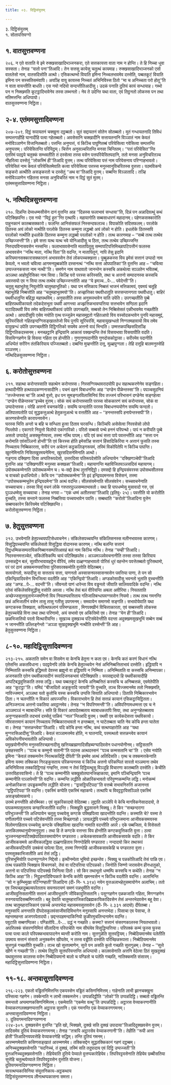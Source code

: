 ```yaml
---
title: ०३. दिट्ठिसंयुत्तम्

---
```

३. दिट्ठिसंयुत्तम्  
१. सोतापत्तिवग्गो  


## १. वातसुत्तवण्णना

२०६. न एते वाताति ये इमे रुक्खसाखादिभञ्जनकरा, एते सत्तकायत्ता वाता नाम न होन्ति। ते हि निच्चा धुवा सस्सता। तेनाह ‘‘वातो पना’’तिआदि। तेन सत्तसु कायेसु चतुत्थं कायमाह। रुक्खसाखादिभञ्जनको एसो वातलेसो नाम, वातसदिसोति अत्थो। एसिकत्थम्भो वियाति इमिना निच्चलभावमेव दस्सेति, पब्बतकूटं वियाति इमिना पन सस्सतिसमंवापि। अयञ्हि वायु कायस्स निच्चतं अभिनिविस्स ठितो ‘‘मा च अनिच्चता परो होतू’’ति न वाता वायन्तीति बाधति। एस नयो नदियो सन्दन्तीतिआदीसु। उदकं पनाति दुतियं कायं सन्धायाह। गब्भो पन न निक्खमति कूटट्ठादिभावेनेव तस्स लब्भनतो। नेव ते उदेन्ति यथा वाता, एवं तिट्ठनतो लोकस्स पन तथा मतिमत्तन्ति अधिप्पायो।  
वातसुत्तवण्णना निट्ठिता।  


## २-४. एतंममसुत्तादिवण्णना

२०७-२०९. दिट्ठं रूपायतनं चक्खुना दट्ठब्बतो। सुतं सद्दायतनं सोतेन सोतब्बतो। मुतं गन्धायतनादि तिविधं सम्पत्तगाहीहि घानादीहि पत्वा गहेतब्बतो। अवसेसानि चक्खादीनि सत्तायतनानि विञ्ञातं नाम केवलं मनोविञ्ञाणेन विजानितब्बतो। पत्तन्ति अनुप्पत्तं, यं किञ्चि पापुणितब्बं परियेसित्वा गवेसित्वा सम्पत्तन्ति अनुप्पत्तम्। परियेसितन्ति परियिट्ठम्। चित्तेन अनुसञ्चरितन्ति मनसा चिन्तितम्। ‘‘पत्तं परियेसित’’न्ति एतस्मिं पदद्वये चतुक्कं सम्भवतीति तं दस्सेत्वा तस्स वसेन पत्तपरियेसितपदानि, ततो मनसा अनुविचरितञ्च नीहरित्वा दस्सेतुं ‘‘लोकस्मिं ही’’तिआदि वुत्तम्। तत्थ परियेसित्वा पत्तं नाम परियेसनाय परिग्गाहभावतो। परियेसितं नाम केवलं परियेसितमेवाति कत्वा परियेसित्वा पत्तस्स मनुस्सानुविचरितस्स वुत्तत्ता। पठमविकप्पे सङ्करो अत्थीति असङ्करतो च दस्सेतुं ‘‘अथ वा’’तिआदि वुत्तम्। सब्बन्ति विञ्ञातादि। तञ्हि मनोविञ्ञाणेन गहितत्ता मनसा अनुविचरितं नाम न दिट्ठं सुतं मुतम्।  
एतंममसुत्तादिवण्णना निट्ठिता।  


## ५. नत्थिदिन्नसुत्तवण्णना

२१०. दिन्नन्ति देय्यधम्मसीसेन दानं वुत्तन्ति आह ‘‘दिन्नस्स फलाभावं सन्धाया’’ति, दिन्नं पन अन्नादिवत्थुं कथं पटिक्खिपन्ति। एस नयो ‘‘यिट्ठं हुत’’न्ति एत्थापि। महायागोति सब्बसाधारणं महादानम्। पहेणकसक्कारोति पाहुनकानं कातब्बसक्कारो। फलन्ति आनिसंसफलं निस्सन्दफलञ्च। विपाकोति सदिसफलम्। परलोके ठितस्स अयं लोको नत्थीति परलोके ठितस्स कम्मुना लद्धब्बो अयं लोको न होति। इधलोके ठितस्सपि परलोको नत्थीति इधलोके ठितस्स कम्मुना लद्धब्बो परलोको न होति। तत्थ कारणमाह – ‘‘सब्बे तत्थ तत्थेव उच्छिज्जन्ती’’ति। इमे सत्ता यत्थ यत्थ भवे योनिआदीसु च ठिता, तत्थ तत्थेव उच्छिज्जन्ति निरुदयविनासवसेन नस्सन्ति। फलाभाववसेनाति मातापितूसु सम्मापटिपत्तिमिच्छापटिपत्तीनं फलस्स अभाववसेन ‘‘नत्थि माता, नत्थि पिता’’ति वदन्ति, न मातापितूनं, नापि तेसु इदानि करियमानसक्कारासक्कारानं अभाववसेन तेसं लोकपच्चक्खत्ता। पुब्बुळकस्स विय इमेसं सत्तानं उप्पादो नाम केवलो, न भवतो चवित्वा आगमनपुब्बकोति दस्सनत्थं ‘‘नत्थि सत्ता ओपपातिका’’ति वुत्तन्ति आह – ‘‘चवित्वा उप्पज्जनकसत्ता नाम नत्थी’’ति। समणेन नाम याथावतो जानन्तेन कस्सचि अकथेत्वा सञ्ञतेन भवितब्बं, अञ्ञथा आहोपुरिसिका नाम सिया। किञ्हि परो परस्स करिस्सति, तथा च अत्तनो सम्पादनस्स कस्सचि अवस्सयो एव न सिया तत्थ तत्थेव उच्छिज्जनतोति आह ‘‘ये इमञ्च…पे॰… पवेदेन्ती’’ति।  
चतूसु महाभूतेसु नियुत्तोति चातुमहाभूतिको। यथा पन मत्तिकाय निब्बत्तं भाजनं मत्तिकामयं, एवमयं चतूहि महाभूतेहि निब्बत्तोति आह ‘‘चतुमहाभूतमयो’’ति। अज्झत्तिका पथवीधातूति सत्तसन्तानगता पथवीधातु। बाहिरं पथवीधातुन्ति बहिद्धा महापथविम्। अनुयातीति तस्स अनुरूपभावेन याति उपेति। उपगच्छतीति पुब्बे बाहिरपथवीकायतो तदेकदेसभूता पथवी आगन्त्वा अज्झत्तिकभावप्पत्तिया सत्तभावेन सण्ठिता इदानि घटादिपथवी विय तमेव बाहिरपथवीकायं उपेति उपगच्छति, सब्बसो तेन निब्बिसेसतं एकीभावमेव गच्छतीति अत्थो। आपादीसुपि एसेव नयोति एत्थ पज्जुन्नेन महासमुद्दतो गहितआपो विय वस्सोदकभावेन पुनपि महासमुद्दं, सूरियरंसितो गहितइन्दग्गिसङ्खाततेजो विय पुनपि सूरियरंसिं, महावायुखन्धतो निग्गतमहावायो विय तमेव वायुखन्धं उपेति उपगच्छतीति दिट्ठिगतिको सयमेव अत्तनो वादं भिन्दति। उम्मत्तकपच्छिसदिसञ्हि दिट्ठिगतिकदस्सनम्। मनच्छट्ठानि इन्द्रियानि आकासं पक्खन्दन्ति तेसं विसयभावा विसयापीति वदति। विसयिग्गहणेन हि विसया गहिता एव होन्तीति। गुणागुणपदानीति गुणदोसकोट्ठासा। सरीरमेव पदानीति अधिप्पेतं सरीरेन तंतंकिरियाय पज्जितब्बतो। दब्बन्ति मुय्हन्तीति दत्तू, मूळ्हपुग्गला। तेहि दत्तूहि बालमनुस्सेहि पञ्ञत्तम्।  
नत्थिदिन्नसुत्तवण्णना निट्ठिता।  


## ६. करोतोसुत्तवण्णना

२११. सहत्था करोन्तस्साति सहत्थेन करोन्तस्स। निस्सग्गियथावरादयोपि इध सहत्थकरणेनेव सङ्गहिता। हत्थादीनीति हत्थपादकण्णनासादीनि। पचनं दहनं विबाधनन्ति आह ‘‘दण्डेन पीळेन्तस्सा’’ति। पपञ्चसूदनियं ‘‘तज्जेन्तस्स चा’’ति अत्थो वुत्तो, इध पन सुमङ्गलविलासिनियं विय तज्जनं परिभासनं दण्डेनेव सङ्गहेत्वा ‘‘दण्डेन पीळेन्तस्स’’इच्चेव वुत्तम्। सोकं सयं करोन्तस्साति परस्स सोककारणं सयं करोन्तस्स, सोकं वा उप्पादेन्तस्स। परेहि अत्तनो वचनकरेहि। सयम्पि फन्दतोति परस्स विबाधनप्पयोगेन सयम्पि फन्दतो। अतिपातयतोति पदं सुद्धकत्तुअत्थे हेतुकत्तुअत्थे च वत्ततीति आह – ‘‘हनन्तस्सपि हनापेन्तस्सपी’’ति। कारणवसेनाति कारापनवसेन।  
घरस्स भित्ति अन्तो च बहि च सन्धिता हुत्वा ठिताव घरसन्धि। किञ्चिपि असेसेत्वा निरवसेसो लोपो निल्लोपो। एकागारे नियुत्तो विलोपो एकागारिको। परितो सब्बसो पन्थे हननं परिपन्थो। पापं न करीयति पुब्बे असतो उप्पादेतुं असक्कुणेय्यत्ता, तस्मा नत्थि पापम्। यदि एवं कथं सत्ता पापे पवत्तन्तीति आह ‘‘सत्ता पन करोमाति एवंसञ्ञिनो होन्ती’’ति एवं किरस्स होति इमेसञ्हि सत्तानं हिंसादिकिरिया न अत्तानं फुसति तस्स निच्चताय निब्बिकारत्ता, सरीरं पन अचेतनं कट्ठकलिङ्गरूपमं, तस्मिं विकोपितेपि न किञ्चि पापन्ति। खुरनेमिनाति निसितखुरमयनेमिना, खुरसदिसनेमिनाति अत्थो।  
गङ्गाय दक्खिणा दिसा अप्पतिरूपदेसो, उत्तरदिसा पतिरूपदेसोति अधिप्पायेन ‘‘दक्खिणञ्चेपी’’तिआदि वुत्तन्ति आह ‘‘दक्खिणतीरे मनुस्सा कक्खळा’’तिआदि। महायागन्ति महाविजितयञ्ञसदिसं महायागम्। उपोसथकम्मेनाति उपोसथकम्मेन च। च-सद्दो हेत्थ लुत्तनिद्दिट्ठो। दमसद्दो हि इन्द्रियसंवरस्स उपोसथसीलस्स च वाचको इधाधिप्पेतो। केचि पन ‘‘उपोसथकम्मेना’’ति इदं इन्द्रियदमनस्स विसेसनं, तस्मा ‘‘उपोसथकम्मभूतेन इन्द्रियदमेना’’ति अत्थं वदन्ति। सीलसंयमेनाति सीलसंवरेन। सच्चवचनेनाति सच्चवाचाय। तस्सा विसुं वचनं लोके गरुतरपुञ्ञसम्मतभावतो। यथा हि पापधम्मेसु मुसावादो गरु, एवं पुञ्ञधम्मेसु सच्चवाचा। तेनाह भगवा – ‘‘एकं धम्मं अतीतस्सा’’तिआदि (इतिवु॰ २५)। पवत्तीति यो करोतीति वुच्चति, तस्स सन्ताने फलस्स निब्बत्तिया पच्चयभावेन पवत्ति। सब्बथाति ‘‘करोतो’’तिआदिना वुत्तेन सब्बप्पकारेन किरियमेव पटिक्खिपन्ति।  
करोतोसुत्तवण्णना निट्ठिता।  


## ७. हेतुसुत्तवण्णना

२१२. उभयेनाति हेतुपच्चयपटिसेधवचनेन। संकिलेसपच्चयन्ति संकिलिसनस्स मलीनभावस्स कारणम्। विसुद्धिपच्चयन्ति संकिलेसतो विसुद्धिया वोदानस्स कारणम्। नत्थि बलन्ति सत्तानं दिट्ठधम्मिकसम्परायिकनिब्बानसम्पत्तिआवहं बलं नाम किञ्चि नत्थि। तेनाह ‘‘यम्ही’’तिआदि। निदस्सनमत्तञ्चेतं, संकिलेसिकम्पि चायं पटिक्खिपतेव। अञ्ञमञ्ञवेवचनानीति तस्सा तस्सा किरियाय उस्सन्नट्ठेन बलं, सूरवीरभावावहट्ठेन वीरियं, तमेव दळ्हग्गाहभावतो पोरिसं धुरं वहन्तेन पवत्तेतब्बतो पुरिसथामो, परं परं ठानं अक्कमनप्पवत्तिया पुरिसपरक्कमोति वुत्तोति वेदितब्बम्।  
सत्वयोगतो, रूपादीसु वा सत्तताय सत्ता, पाणनतो अस्सासनपस्सासनवसेन पवत्तिया पाणा, ते पन सो एकिन्द्रियादिवसेन विभजित्वा वदतीति आह ‘‘एकिन्द्रियो’’तिआदि। अण्डकोसादीसु भवनतो भूताति वुच्चन्तीति आह ‘‘अण्ड…पे॰… वदन्ती’’ति। जीवनतो पाणं धारेन्ता विय वड्ढनतो जीवाति सालियवादिके वदन्ति। नत्थि एतेसं संकिलेसविसुद्धीसु वसोति अवसा। नत्थि तेसं बलं वीरियन्ति अबला अवीरिया। नियतताति अच्छेज्जसुत्तावुताभेज्जमणिनो विय नियतप्पवत्तिताय गतिजातिबन्धापवग्गवसेन नियमो। तत्थ तत्थ गमनन्ति छन्नं अभिजातीनं वसेन तासु तासु गतीसु उपगमनम्। समवायेन समागमो सङ्गति। सभावोयेवाति यथा कण्टकस्स तिक्खता, कपित्थफलानं परिमण्डलता , मिगपक्खीनं विचित्ताकारता, एवं सब्बस्सपि लोकस्स हेतुपच्चयेहि विना तथा तथा परिणामो, अयं सभावो एव अकित्तिमो एव। तेनाह ‘‘येन ही’’तिआदि। छळभिजातियो परतो वित्थारीयन्ति। सुखञ्च दुक्खञ्च पटिसंवेदेन्तीति वदन्ता अदुक्खमसुखभूभिं सब्बेन सब्बं न जानन्तीति उल्लिङ्गेन्तो ‘‘अञ्ञा सुखदुक्खभूमि नत्थीति दस्सेन्ती’’ति आह।  
हेतुसुत्तवण्णना निट्ठिता।  


## ८-१०. महादिट्ठिसुत्तादिवण्णना

२१३-२१५. अकताति समेन वा विसमेन वा केनचि हेतुना न कता एव। केनचि कतं करणं विधानं नत्थि एतेसन्ति अकतविधाना। पदद्वयेनपि लोके केनचि हेतुपच्चयेन नेसं अभिनिब्बत्तिताभावं दस्सेति। इद्धियापि न निम्मिताति कस्सचि इद्धिमतो देवस्स ब्रह्मुनो वा इद्धियापि न निम्मिता। अनिम्मिताति वा कस्सचि अनिम्मापका। अजनकाति एतेन पथवीकायादीनं रूपादिजनकभावं पटिक्खिपति। रूपसद्दादयो हि पथवीकायादीहि अप्पटिबद्धवुत्तिकाति तस्स लद्धि। यथा पब्बतकूटं केनचि अनिब्बत्तितं कस्सचि च अनिब्बत्तकं, एवमेतेपीति आह ‘‘कूटट्ठा’’ति। यमिदं ‘‘बीजादितो अङ्कुरादि जायती’’ति वुच्चति, तञ्च विज्जमानमेव ततो निक्खमति, नाविज्जमानं, अञ्ञथा यतो कुतोचि यस्स कस्सचि उप्पत्ति सियाति अधिप्पायो। ठिताति निब्बिकारभावेन ठिता। न चलन्तीति न विकारं आपज्जन्ति। विकाराभावेन हि तेसं सत्तन्नं कायानं एसिकट्ठायिट्ठितता। अनिञ्जनञ्च अत्तनो पकतिया अवट्ठानमेव। तेनाह ‘‘न विपरिणमन्ती’’ति। अविपरिणामधम्मत्ता एव च ने अञ्ञमञ्ञं न ब्याबाधेन्ति। सति हि विकारं आपादेतब्बताय ब्याबाधकतापि सिया, तथा अनुग्गहेतब्बताय अनुग्गाहकताति तदभावं दस्सेतुं पाळियं ‘‘नाल’’न्तिआदि वुत्तम्। पथवी एव कायेकदेसत्ता पथविकायो। जीवसत्तमानं कायानं निच्चताय निब्बिकाराभावतो न हन्तब्बता, न घाटेतब्बता चाति नेव कोचि हन्ता घातेता वा। तेनाह ‘‘सत्तन्नन्त्वेवा’’तिआदि। यदि कोचि हन्ता नत्थि, कथं सत्थप्पहारोति आह ‘‘यथा मुग्गरासिआदीसू’’तिआदि। केवलं सञ्ञामत्तमेव होति, न घातनादि, परमत्थतो सत्तन्नन्त्वेव कायानं अविकोपनीयभावतोति अधिप्पायो।  
पमुखयोनीनन्ति मनुस्सतिरच्छानादीसु खत्तियब्राह्मणादिसीहब्यग्घादिवसेन पधानयोनीनम्। सट्ठिसतानि छसहस्सानि। ‘‘पञ्च च कम्मुनो सतानी’’ति पदस्स अत्थदस्सनं ‘‘पञ्च कम्मसतानि चा’’ति । एसेव नयोति इमिना ‘‘केवलं तक्कमत्तेन निरत्थकदिट्ठिं दीपेती’’ति इममेव अत्थं अतिदिसति। एत्थ च तक्कमत्तकेनाति इमिना यस्मा तक्किका निरङ्कुसताय परिकप्पनस्स यं किञ्चि अत्तनो परिकप्पितं सारतो मञ्ञमाना तथेव अभिनिविस्स तक्कदिट्ठिगाहं गण्हन्ति, तस्मा न तेसं दिट्ठिवत्थूसु विञ्ञूहि विचारणा कातब्बाति दस्सेति। केचीति उत्तरविहारवासिनो। ते हि ‘‘पञ्च कम्मानीति चक्खुसोतघानजिव्हाकाया, इमानि पञ्चिन्द्रियानि ‘पञ्च कम्मानीति पञ्ञापेन्ती’’ति वदन्ति। कम्मन्ति लद्धीति ओळारिकभावतो परिपुण्णकम्मन्ति लद्धि। मनोकम्मं अनोळारिकत्ता उपड्ढकम्मन्ति लद्धीति योजना। ‘‘द्वासट्ठिपटिपदा’’ति वत्तब्बे सभावनिरुत्तिं अजानन्ता ‘‘द्वट्ठिपटिपदा’’ति वदन्ति। एकस्मिं कप्पेति एकस्मिं महाकप्पे। तत्थापि च विवट्टट्ठायिसञ्ञिते एकस्मिं असङ्ख्येय्यकप्पे।  
उरब्भे हनन्तीति ओरब्भिका। एवं सूकरिकादयो वेदितब्बा। लुद्दाति अञ्ञेपि ये केचि मागविकनेसादादयो, ते पापकम्मपसुतताय कण्हाभिजातीति वदन्ति। भिक्खूति बुद्धसासने भिक्खू। ते किर ‘‘सच्छन्दरागा परिभुञ्जन्ती’’ति अधिप्पायेन चतूसु पच्चयेसु कण्टके पक्खिपित्वा खादन्तीति वदन्ति। कस्माति चे? यस्मा ते पणीतपणीते पच्चये पटिसेवन्तीति तस्स मिच्छागाहो। ञायलद्धेपि पच्चये परिभुञ्जमाना आजीवकसमयस्स विलोमगाहिताय पच्चयेसु कण्टके पक्खिपित्वा खादन्ति नामाति वदन्तीति अपरे। एके पब्बजिता, ये विसेसतो अत्तकिलमथानुयोगमनुयुत्ता। तथा हि ते कण्टके वत्तन्ता विय होन्तीति कण्टकवुत्तिकाति वुत्ता। ठत्वा भुञ्जननहानपटिक्खेपादिवतसमायोगेन पण्डरतरा। अचेलकसावकाति आजीवकसावके वदति। ते किर आजीवकसमये आजीवकलद्धिया दळ्हगाहिताय निगण्ठेहिपि पण्डरतरा। नन्दादयो किर तथारूपं आजीवकपटिपत्तिं उक्कंसं पापेत्वा ठिता, तस्मा निगण्ठेहि आजीवकसावकेहि च पण्डरतरा वुत्ता। परमसुक्काभिजातीति अयं तेसं लद्धि।  
पुरिसभूमियोति पधानपुग्गलेन निद्देसो। इत्थीनम्पेता भूमियो इच्छन्तेव। भिक्खु च पन्नकोतिआदि तेसं पाळि एव। तत्थ पन्नकोति भिक्खाय विचरणको, तेसं वा पटिपत्तिया पटिपन्नको। जिनोति जिण्णो जरावसेन हीनधातुको, अत्तनो वा पटिपत्तिया पटिपक्खे जिनित्वा ठितो। सो किर तथाभूतो धम्मम्पि कस्सचि न कथेति। तेनाह ‘‘न किञ्चि आहा’’ति। निट्ठुहनादिविप्पकारे केनचि कतेपि खमनवसेन न किञ्चि वदतीति वदन्ति। अलाभिन्ति ‘‘सो न कुम्भिमुखा पटिग्गण्हाती’’तिआदिना (दी॰ नि॰ १.३९४) नयेन वुत्तअलाभहेतुसमायोगेन अलाभिम्। ततो एव जिघच्छादुब्बल्यपरेतताय सयनपरायणं समणं पन्नभूमीति वदन्ति।  
आजीववुत्तिसतानीति सत्तानं आजीवभूतानि जीविकावुत्तिसतानि। पसुग्गहणेन एळकजाति गहिता, मिगग्गहणेन रुरुगवयादिसब्बमिगजाति। बहू देवाति चातुमहाराजिकादिब्रह्मकायिकादिवसेन तेसं अन्तरभेदवसेन बहू देवा। तत्थ चातुमहाराजिकानं एकच्चे अन्तरभेदा महासमयसुत्तवसेन (दी॰ नि॰ २.३३१ आदयो) दीपेतब्बा। मनुस्सापि अनन्ताति दीपदेसकुलवंसाजीवादिविभागेन मनुस्सापि अनन्तभेदा। पिसाचा एव पेसाचा, ते महन्तमहन्ता अजगरपेतादयो। छद्दन्तदहमन्दाकिनियो कुळीरमुचलिन्दनामेन वदन्ति।  
पवुटाति सब्बगण्ठिका। पण्डितोपि…पे॰… उद्धं न गच्छति। कस्मा? सत्तानं संसरणकालस्स नियतभावतो।  
अपरिपक्कं संसरणनिमित्तं सीलादिना परिपाचेति नाम सीघंयेव विसुद्धिप्पत्तिया। परिपक्कं कम्मं फुस्स फुस्स पत्वा पत्वा काले परिपक्कभावापादनेन ब्यन्ती करोति नाम। सुत्तगुळेति सुत्तवट्टियम्। निब्बेठियमानमेव पलेतीति उपमाय सत्तानं संसारो अनुक्कमेन खीयतेव, न तस्स वड्ढीति दस्सेति परिच्छिन्नरूपत्ता। निब्बेठियमानमेव सुत्तगुळं गच्छतीति वुच्चति। तञ्च खो सुत्तपमाणेन, सुत्ते पन असति कुतो गच्छति सुत्तगुळम्। तेनाह – ‘‘सुत्ते खीणे न गच्छती’’ति। तत्थेव तिट्ठति सुत्तपरियन्तन्ति अधिप्पायो। कालवसेनाति अत्तनि वेठेत्वा ठितं सुखदुक्खं यथावुत्तस्स कालस्स वसेन निब्बेठियमानो बालो च पण्डितो च पलेति गच्छति, नातिक्कमति संसारम्।  
महादिट्ठिसुत्तादिवण्णना निट्ठिता।  


## ११-१८. अन्तवासुत्तादिवण्णना

२१६-२२३. एकतो वड्ढितनिमित्तन्ति एकपस्सेन वड्ढितं कसिणनिमित्तम्। गाहेनाति लाभी झानचक्खुना पस्सित्वा गहणेन। तक्केनाति न लाभी तक्कमत्तेन। उप्पन्नदिट्ठीति ‘‘लोको’’ति उप्पन्नदिट्ठि। सब्बतो वड्ढितन्ति समन्ततो अप्पमाणकसिणनिमित्तम्। एकमेवाति ‘‘एकमेव वत्थू’’ति उप्पन्नदिट्ठि। अट्ठारस वेय्याकरणानीति वेय्याकरणलक्खणप्पत्तानि अट्ठारस सुत्तानि। एकं गमनन्ति एकं वेय्याकरणगमनम्।  
अन्तवासुत्तादिवण्णना निट्ठिता।  
२. दुतियगमनादिवग्गवण्णना  
२२४-३०१. दुक्खवसेन वुत्तन्ति ‘‘इति खो, भिक्खवे, दुक्खे सति दुक्खं उपादाया’’तिआदिदुक्खवसेन वुत्तम्। तादिसमेव दुतियं वेय्याकरणगमनम्। तेनाह ‘‘तत्रापि अट्ठारसेव वेय्याकरणानी’’ति। तेहीति ‘‘रूपी अत्ता होती’’तिआदिनयपवत्तेहि वेय्याकरणेहि सद्धिम्। तन्ति दुतियं गमनम्।  
आरम्मणमेवाति कसिणसङ्खातं आरम्मणमेव। तक्किसद्देन सुद्धतक्किकानं गहणं दट्ठब्बम्।  
अनिच्चदुक्खवसेनाति ‘‘यदनिच्चं, तं दुक्खं, तस्मिं सति तदुपादाय एवं दिट्ठि उप्पज्जती’’ति वुत्तअनिच्चदुक्खवसेनाति। तेहियेवाति दुतिये पेय्याले वुत्तप्पकारेहियेव। तिपरिवट्टवसेनाति तेहियेव छब्बीसतिया सुत्तेहि चतुत्थपेय्याले तिपरिवट्टवसेन वुत्तोति योजना।  
दुतियगमनादिवग्गवण्णना निट्ठिता।  
सारत्थप्पकासिनिया संयुत्तनिकाय-अट्ठकथाय  
दिट्ठिसंयुत्तवण्णनाय लीनत्थप्पकासना समत्ता।  